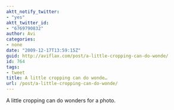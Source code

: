```yaml
---
aktt_notify_twitter:
- "yes"
aktt_twitter_id:
- "6769790832"
author: Avi
categories:
- none
date: "2009-12-17T13:59:15Z"
guid: http://aviflax.com/post/a-little-cropping-can-do-wonde/
id: 764
tags:
- tweet
title: A little cropping can do wonde…
url: /post/a-little-cropping-can-do-wonde/
---
```

A little cropping can do wonders for a photo.